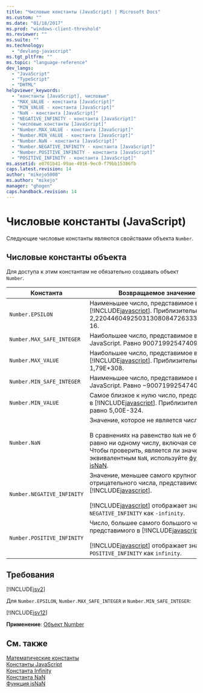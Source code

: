 ```yaml
---
title: "Числовые константы (JavaScript) | Microsoft Docs"
ms.custom: ""
ms.date: "01/18/2017"
ms.prod: "windows-client-threshold"
ms.reviewer: ""
ms.suite: ""
ms.technology: 
  - "devlang-javascript"
ms.tgt_pltfrm: ""
ms.topic: "language-reference"
dev_langs: 
  - "JavaScript"
  - "TypeScript"
  - "DHTML"
helpviewer_keywords: 
  - "константы [JavaScript], числовые"
  - "MAX_VALUE - константа [JavaScript]"
  - "MIN_VALUE - константа [JavaScript]"
  - "NaN - константа [JavaScript]"
  - "NEGATIVE_INFINITY - константа [JavaScript]"
  - "числовые константы [JavaScript]"
  - "Number.MAX_VALUE - константа [JavaScript]"
  - "Number.MIN_VALUE - константа [JavaScript]"
  - "Number.NaN - константа [JavaScript]"
  - "Number.NEGATIVE_INFINITY - константа [JavaScript]"
  - "Number.POSITIVE_INFINITY - константа [JavaScript]"
  - "POSITIVE_INFINITY - константа [JavaScript]"
ms.assetid: e0701b41-99ae-4916-9ec0-f79bb15386fb
caps.latest.revision: 14
author: "mikejo5000"
ms.author: "mikejo"
manager: "ghogen"
caps.handback.revision: 14
---
```

# Числовые константы (JavaScript)
Следующие числовые константы являются свойствами объекта `Number`.  
  
## Числовые константы объекта  
 Для доступа к этим константам не обязательно создавать объект `Number`.  
  
|Константа|Возвращаемое значение|  
|---------------|---------------------------|  
|`Number.EPSILON`|Наименьшее число, представимое в [!INCLUDE[javascript](../../javascript/includes/javascript-md.md)].  Приблизительно равно 2,2204460492503130808472633361816E\-16.|  
|`Number.MAX_SAFE_INTEGER`|Наибольшее число, представимое в JavaScript.  Равно 9007199254740991.|  
|`Number.MAX_VALUE`|Наибольшее число, представимое в [!INCLUDE[javascript](../../javascript/includes/javascript-md.md)].  Приблизительно равно 1,79E\+308.|  
|`Number.MIN_SAFE_INTEGER`|Наименьшее число, представимое в JavaScript.  Равно −9007199254740991.|  
|`Number.MIN_VALUE`|Самое близкое к нулю число, представимое в [!INCLUDE[javascript](../../javascript/includes/javascript-md.md)].  Приблизительно равно 5,00E\-324.|  
|`Number.NaN`|Значение, которое не является числом.<br /><br /> В сравнениях на равенство `NaN` не будет равно ни одному числу, включая себя же.  Чтобы проверить, является ли значение эквивалентным `NaN`, используйте [функцию isNaN](../../javascript/reference/isnan-function-javascript.md).|  
|`Number.NEGATIVE_INFINITY`|Значение, меньшее самого крупного отрицательного числа, представимого в [!INCLUDE[javascript](../../javascript/includes/javascript-md.md)].<br /><br /> [!INCLUDE[javascript](../../javascript/includes/javascript-md.md)] отображает значения `NEGATIVE_INFINITY` как `-infinity`.|  
|`Number.POSITIVE_INFINITY`|Число, большее самого большого числа, представимого в [!INCLUDE[javascript](../../javascript/includes/javascript-md.md)].<br /><br /> [!INCLUDE[javascript](../../javascript/includes/javascript-md.md)] отображает значения `POSITIVE_INFINITY` как `infinity`.|  
  
## Требования  
 [!INCLUDE[jsv2](../../javascript/reference/includes/jsv2-md.md)]  
  
 Для `Number.EPSILON`, `Number.MAX_SAFE_INTEGER` и `Number.MIN_SAFE_INTEGER`:  
  
 [!INCLUDE[jsv12](../../javascript/reference/includes/jsv12-md.md)]  
  
 **Применение**: [Объект Number](../../javascript/reference/number-object-javascript.md)  
  
## См. также  
 [Математические константы](../../javascript/reference/math-constants-javascript.md)   
 [Константы JavaScript](../../javascript/reference/javascript-constants.md)   
 [Константа Infinity](../../javascript/reference/infinity-constant-javascript.md)   
 [Константа NaN](../../javascript/reference/nan-constant-javascript.md)   
 [Функция isNaN](../../javascript/reference/isnan-function-javascript.md)